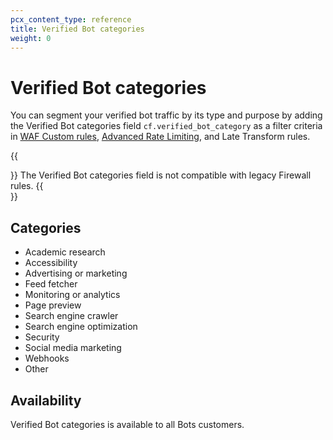 ```yaml
---
pcx_content_type: reference
title: Verified Bot categories
weight: 0
---
```


# Verified Bot categories

You can segment your verified bot traffic by its type and purpose by adding the Verified Bot categories field `cf.verified_bot_category` as a filter criteria in [WAF Custom rules](/waf/custom-rules/), [Advanced Rate Limiting](/waf/rate-limiting-rules/), and Late Transform rules.

{{<Aside type="note">}}
The Verified Bot categories field is not compatible with legacy Firewall rules.
{{</Aside>}}

## Categories

- Academic research
- Accessibility
- Advertising or marketing
- Feed fetcher
- Monitoring or analytics
- Page preview
- Search engine crawler
- Search engine optimization
- Security
- Social media marketing
- Webhooks
- Other

## Availability

Verified Bot categories is available to all Bots customers.
